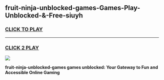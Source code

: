 
## fruit-ninja-unblocked-games-Games-Play-Unblocked-&-Free-siuyh
<h3>
<a href="https://premium76.site?title=fruit-ninja-unblocked-games&ref=24A">CLICK TO PLAY</a></h3>
<hr>

<h3>
<a href="https://premium76.site?title=fruit-ninja-unblocked-games&ref=24A">CLICK 2 PLAY</a>
  
</h3>

<a href="https://premium76.site?title=fruit-ninja-unblocked-games&ref=24A"><img src="https://clearcache.store/games.png"></a>


**fruit-ninja-unblocked-games games unblocked: Your Gateway to Fun and Accessible Online Gaming**
